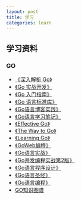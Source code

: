 ```yaml
---
layout: post
title: 学习
categories: learn
---
```


## 学习资料

### GO

- [《深入解析 Go》]()
- [《Go 实战开发》]()
- [《Go 入门指南》]()
- [《Go 语言标准库》]()
- [《Go语言博客实践》]()
- [《Go语言学习笔记》]()
- [《Effective Go》]()
- [《The Way to Go》]()
- [《Learning Go》]()
- [《GoWeb编程》](/static/doc/go/GoWeb编程.pdf)
- [《Go语言实战》](/static/doc/go/Go语言实战.pdf)
- [《Go并发编程实战第2版》](/static/doc/go/Go并发编程实战第2版.pdf)
- [《Go语言程序设计》](/static/doc/go/Go语言程序设计.pdf)
- [《Go语言圣经》](/static/doc/go/Go语言圣经.pdf)
- [《Go语言编程》](/static/doc/go/Go语言编程.pdf)
- [GO知识图谱](/static/img/golang.png)

